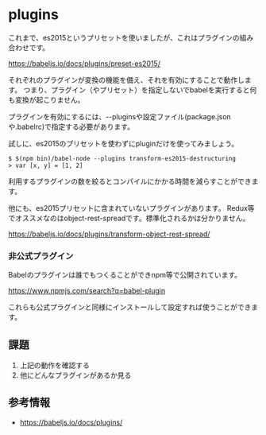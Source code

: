 # plugins

これまで、es2015というプリセットを使いましたが、これはプラグインの組み合わせです。

https://babeljs.io/docs/plugins/preset-es2015/

それぞれのプラグインが変換の機能を備え、それを有効にすることで動作します。
つまり、プラグイン（やプリセット）を指定しないでbabelを実行すると何も変換が起こりません。

プラグインを有効にするには、--pluginsや設定ファイル(package.jsonや.babelrc)で指定する必要があります。

試しに、es2015のプリセットを使わずにpluginだけを使ってみましょう。

```
$ $(npm bin)/babel-node --plugins transform-es2015-destructuring
> var [x, y] = [1, 2]
```

利用するプラグインの数を絞るとコンパイルにかかる時間を減らすことができます。

他にも、es2015プリセットに含まれていないプラグインがあります。
Redux等でオススメなのはobject-rest-spreadです。標準化されるかは分かりません。

https://babeljs.io/docs/plugins/transform-object-rest-spread/

### 非公式プラグイン

Babelのプラグインは誰でもつくることができnpm等で公開されています。

https://www.npmjs.com/search?q=babel-plugin

これらも公式プラグインと同様にインストールして設定すれば使うことができます。

## 課題

1. 上記の動作を確認する
2. 他にどんなプラグインがあるか見る

## 参考情報

- https://babeljs.io/docs/plugins/
